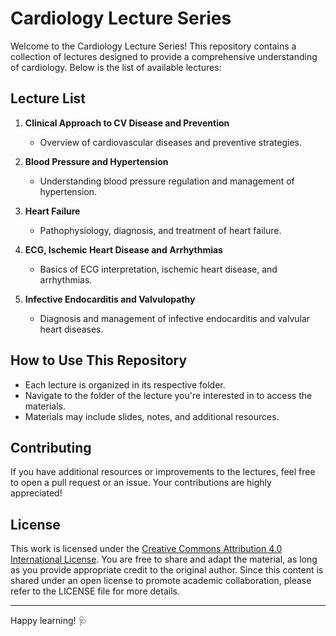 # Cardiology Lecture Series

Welcome to the Cardiology Lecture Series! This repository contains a collection of lectures designed to provide a comprehensive understanding of cardiology. Below is the list of available lectures:

## Lecture List

1. **Clinical Approach to CV Disease and Prevention**  
   - Overview of cardiovascular diseases and preventive strategies.

2. **Blood Pressure and Hypertension**  
   - Understanding blood pressure regulation and management of hypertension.

3. **Heart Failure**  
   - Pathophysiology, diagnosis, and treatment of heart failure.

4. **ECG, Ischemic Heart Disease and Arrhythmias**  
   - Basics of ECG interpretation, ischemic heart disease, and arrhythmias.

5. **Infective Endocarditis and Valvulopathy**  
   - Diagnosis and management of infective endocarditis and valvular heart diseases.

## How to Use This Repository

- Each lecture is organized in its respective folder.
- Navigate to the folder of the lecture you're interested in to access the materials.
- Materials may include slides, notes, and additional resources.

## Contributing

If you have additional resources or improvements to the lectures, feel free to open a pull request or an issue. Your contributions are highly appreciated!

## License

This work is licensed under the [Creative Commons Attribution 4.0 International License](https://creativecommons.org/licenses/by/4.0/). You are free to share and adapt the material, as long as you provide appropriate credit to the original author. Since this content is shared under an open license to promote academic collaboration, please refer to the LICENSE file for more details.

---

Happy learning! 🩺
